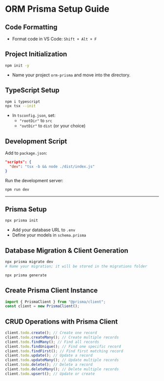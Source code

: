 # ORM Prisma Setup Guide

## Code Formatting

- Format code in VS Code: `Shift + Alt + F`

## Project Initialization

```bash
npm init -y
```

- Name your project `orm-prisma` and move into the directory.

## TypeScript Setup

```bash
npm i typescript
npx tsx --init
```

- In `tsconfig.json`, set:
  - `"rootDir"` to `src`
  - `"outDir"` to `dist` (or your choice)

## Development Script

Add to `package.json`:

```json
"scripts": {
  "dev": "tsx -b && node ./dist/index.js"
}
```

Run the development server:

```bash
npm run dev
```

---

## Prisma Setup

```bash
npx prisma init
```

- Add your database URL to `.env`
- Define your models in `schema.prisma`

## Database Migration & Client Generation

```bash
npx prisma migrate dev
# Name your migration; it will be stored in the migrations folder

npx prisma generate
```

## Create Prisma Client Instance

```js
import { PrismaClient } from "@prisma/client";
const client = new PrismaClient();
```

## CRUD Operations with Prisma Client

```js
client.todo.create(); // Create one record
client.todo.createMany(); // Create multiple records
client.todo.findMany(); // Find all records
client.todo.findUnique(); // Find one specific record
client.todo.findFirst(); // Find first matching record
client.todo.update(); // Update a record
client.todo.updateMany(); // Update multiple records
client.todo.delete(); // Delete a record
client.todo.deleteMany(); // Delete multiple records
client.todo.upsert(); // Update or create
```
